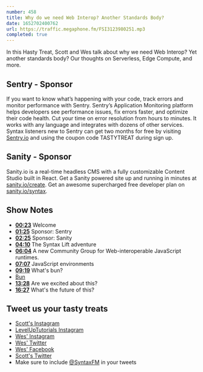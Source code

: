 ```yaml
---
number: 458
title: Why do we need Web Interop? Another Standards Body?
date: 1652702400762
url: https://traffic.megaphone.fm/FSI3123980251.mp3
completed: true
---
```


In this Hasty Treat, Scott and Wes talk about why we need Web Interop? Yet another standards body? Our thoughts on Serverless, Edge Compute, and more.

## Sentry - Sponsor

If you want to know what’s happening with your code, track errors and monitor performance with Sentry. Sentry’s Application Monitoring platform helps developers see performance issues, fix errors faster, and optimize their code health. Cut your time on error resolution from hours to minutes. It works with any language and integrates with dozens of other services. Syntax listeners new to Sentry can get two months for  free by visiting [Sentry.io](https://sentry.io) and using the coupon code TASTYTREAT during sign up.

## Sanity - Sponsor

Sanity.io is a real-time headless CMS with a fully customizable Content Studio built in React. Get a Sanity powered site up and running in minutes at [sanity.io/create](https://www.sanity.io/create). Get an awesome supercharged free developer plan on [sanity.io/syntax](https://www.sanity.io/syntax).

## Show Notes

* **[00:23](#t=00:23)** Welcome
* **[01:25](#t=01:25)** Sponsor: Sentry
* **[02:25](#t=02:25)** Sponsor: Sanity
* **[04:10](#t=04:10)** The Syntax Lift adventure
* **[06:04](#t=06:04)** A new Community Group for Web-interoperable JavaScript runtimes.
* **[07:07](#t=07:07)** JavaScript environments
* **[09:19](#t=09:19)** What's bun?
* [Bun](https://bun.sh)
* **[13:28](#t=13:28)** Are we excited about this?
* **[16:27](#t=16:27)** What's the future of this?

## Tweet us your tasty treats

* [Scott's Instagram](https://www.instagram.com/stolinski/)
* [LevelUpTutorials Instagram](https://www.instagram.com/LevelUpTutorials/)
* [Wes' Instagram](https://www.instagram.com/wesbos/)
* [Wes' Twitter](https://twitter.com/wesbos)
* [Wes' Facebook](https://www.facebook.com/wesbos.developer)
* [Scott's Twitter](https://twitter.com/stolinski)
* Make sure to include [@SyntaxFM](https://twitter.com/SyntaxFM) in your tweets
